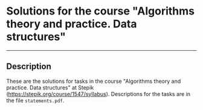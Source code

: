 # Solutions for the course "Algorithms theory and practice. Data structures"
_____________________________
## Description
These are the solutions for tasks in the course "Algorithms theory and practice. Data structures" at Stepik (https://stepik.org/course/1547/syllabus). 
Descriptions for the tasks are in the file `statements.pdf`.





